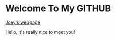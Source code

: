 # Welcome To My GITHUB

[Joey's webpage](http://jjoeey.github.io) 

Hello, it's really nice to meet you!
